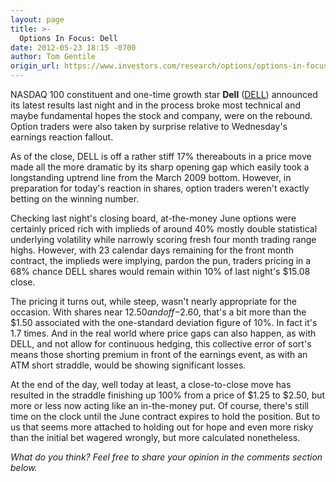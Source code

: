```yaml
---
layout: page
title: >-
  Options In Focus: Dell
date: 2012-05-23 18:15 -0700
author: Tom Gentile
origin_url: https://www.investors.com/research/options/options-in-focus-dell/
---
```






NASDAQ 100 constituent and one-time growth star **Dell** ([DELL](https://research.investors.com/quote.aspx?symbol=DELL)) announced its latest results last night and in the process broke most technical and maybe fundamental hopes the stock and company, were on the rebound. Option traders were also taken by surprise relative to Wednesday's earnings reaction fallout. 

  

As of the close, DELL is off a rather stiff 17% thereabouts in a price move made all the more dramatic by its sharp opening gap which easily took a longstanding uptrend line from the March 2009 bottom. However, in preparation for today's reaction in shares, option traders weren't exactly betting on the winning number. 

  

Checking last night's closing board, at-the-money June options were certainly priced rich with implieds of around 40% mostly double statistical underlying volatility while narrowly scoring fresh four month trading range highs. However, with 23 calendar days remaining for the front month contract, the implieds were implying, pardon the pun, traders pricing in a 68% chance DELL shares would remain within 10% of last night's $15.08 close. 

  

The pricing it turns out, while steep, wasn't nearly appropriate for the occasion. With shares near $12.50 and off -$2.60, that's a bit more than the $1.50 associated with the one-standard deviation figure of 10%. In fact it's 1.7 times. And in the real world where price gaps can also happen, as with DELL, and not allow for continuous hedging, this collective error of sort's means those shorting premium in front of the earnings event, as with an ATM short straddle, would be showing significant losses. 

  

At the end of the day, well today at least, a close-to-close move has resulted in the straddle finishing up 100% from a price of $1.25 to $2.50, but more or less now acting like an in-the-money put. Of course, there's still time on the clock until the June contract expires to hold the position. But to us that seems more attached to holding out for hope and even more risky than the initial bet wagered wrongly, but more calculated nonetheless.

  

*What do you think? Feel free to share your opinion in the comments section below.*




